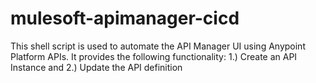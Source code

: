 # mulesoft-apimanager-cicd
This shell script is used to automate the API Manager UI using Anypoint Platform APIs.  It provides the following functionality: 1.) Create an API Instance and 2.) Update the API definition
